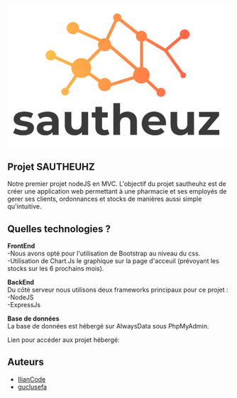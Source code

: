 ![This is an image](/assets/images/logo.png)

## Projet SAUTHEUHZ
Notre premier projet nodeJS en MVC. 
L'objectif du projet sautheuhz est de créer une application web permettant à une pharmacie et ses employés de gerer ses clients, ordonnances et stocks de manières aussi simple qu'intuitive.

## Quelles technologies ? 
**FrontEnd**  
-Nous avons opté pour l'utilisation de Bootstrap au niveau du css.  
-Utilisation de Chart.Js le graphique sur la page d'acceuil (prévoyant les stocks sur les 6 prochains mois).  

**BackEnd**  
Du côté serveur nous utilisons deux frameworks principaux pour ce projet :  
-NodeJS  
-ExpressJs  

**Base de données**  
La base de données est hébergé sur AlwaysData sous PhpMyAdmin.  

Lien pour accéder aux projet hébergé: 

## Auteurs
- [IlianCode](https://github.com/IlianCode)
- [guclusefa](https://github.com/guclusefa)
